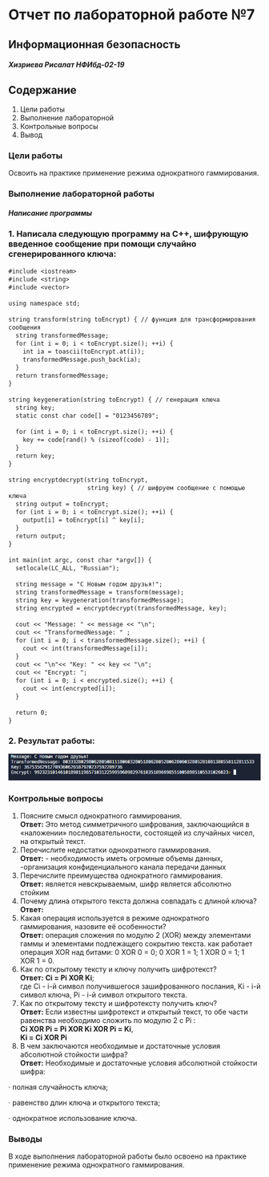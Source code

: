 # **Отчет по лабораторной работе №7**
## **Информационная безопасность**
#### *Хизриева Рисалат НФИбд-02-19*



## **Содержание**
1. Цели работы
2. Выполнение лабораторной
3. Контрольные вопросы
4. Вывод


### **Цели работы**
Освоить на практике применение режима однократного гаммирования.


### **Выполнение лабораторной работы**
#### *Написание программы*

### 1. Написала следующую программу на C++, шифрующую введенное сообщение при помощи случайно сгенерированного ключа:

```
#include <iostream>
#include <string>
#include <vector>

using namespace std;

string transform(string toEncrypt) { // функция для трансформирования сообщения
  string transformedMessage;
  for (int i = 0; i < toEncrypt.size(); ++i) {
    int ia = toascii(toEncrypt.at(i));
    transformedMessage.push_back(ia);
  }
  return transformedMessage;
}

string keygeneration(string toEncrypt) { // генерация ключа
  string key;
  static const char code[] = "0123456789";

  for (int i = 0; i < toEncrypt.size(); ++i) {
    key += code[rand() % (sizeof(code) - 1)];
  }
  return key;
}

string encryptdecrypt(string toEncrypt,
                      string key) { // шифруем сообщение с помощью ключа
  string output = toEncrypt;
  for (int i = 0; i < toEncrypt.size(); ++i) {
    output[i] = toEncrypt[i] ^ key[i];
  }
  return output;
}

int main(int argc, const char *argv[]) {
  setlocale(LC_ALL, "Russian");

  string message = "С Новым годом друзья!";
  string transformedMessage = transform(message);
  string key = keygeneration(transformedMessage);
  string encrypted = encryptdecrypt(transformedMessage, key);

  cout << "Message: " << message << "\n";
  cout << "TransformedNessage: " ;
  for (int i = 0; i < transformedMessage.size(); ++i) {
    cout << int(transformedMessage[i]);
  }
  cout << "\n"<< "Key: " << key << "\n";
  cout << "Encrypt: ";
  for (int i = 0; i < encrypted.size(); ++i) {
    cout << int(encrypted[i]);
  }

  return 0;
}

```

### 2. Результат работы:
![](./pics/1.PNG)

### **Контрольные вопросы**
1. Поясните смысл однократного гаммирования. \
    **Ответ:** Это метод симметричного шифрования, заключающийся в «наложении» последовательности, состоящей из случайных чисел, на открытый текст.
2. Перечислите недостатки однократного гаммирования. \
    **Ответ:** - необходимость иметь огромные объемы данных, -организация конфиденциального канала передачи данных
3. Перечислите преимущества однократного гаммирования. \
    **Ответ:** является невскрываемым, шифр является абсолютно стойким
4. Почему длина открытого текста должна совпадать с длиной ключа? \
    **Ответ:** 
5. Какая операция используется в режиме однократного гаммирования, назовите её особенности? \
    **Ответ:** операция сложения по модулю 2 (XOR) между элементами гаммы и элементами подлежащего сокрытию текста.  как работает операция XOR над битами: 0 XOR 0 = 0; 0 XOR 1 = 1; 1 XOR 0 = 1; 1 XOR 1 = 0.
6. Как по открытому тексту и ключу получить шифротекст? \
    **Ответ:**  **Ci = Pi XOR Ki**; \
    где  Ci - i-й символ получившегося зашифрованного послания, Ki - i-й символ ключа, Pi - i-й символ открытого текста.
7. Как по открытому тексту и шифротексту получить ключ? \
    **Ответ:** Если известны шифротекст и открытый текст, то обе части равенства необходимо сложить по модулю 2 с Pi :\
    **Ci XOR Pi = Pi XOR Ki XOR Pi = Ki**,  
    **Ki = Ci XOR Pi**
8. В чем заключаются необходимые и достаточные условия абсолютной 
стойкости шифра? \
    **Ответ:** Необходимые и достаточные условия абсолютной стойкости шифра:

·  полная случайность ключа;

·  равенство длин ключа и открытого текста;

·  однократное использование ключа.

### **Выводы**
В ходе выполнения лабораторной работы было освоено на практике применение режима однократного гаммирования.

